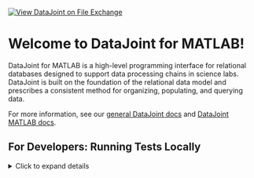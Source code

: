 [![View DataJoint on File Exchange](https://www.mathworks.com/matlabcentral/images/matlab-file-exchange.svg)](https://www.mathworks.com/matlabcentral/fileexchange/63218-datajoint)

# Welcome to DataJoint for MATLAB!

DataJoint for MATLAB is a high-level programming interface for relational databases designed to support data processing chains in science labs. DataJoint is built on the foundation of the relational data model and prescribes a consistent method for organizing, populating, and querying data.

For more information, see our
[general DataJoint docs](https://datajoint.com/docs/) and
[DataJoint MATLAB docs](https://datajoint.com/docs/additional-resources/).

## For Developers: Running Tests Locally

<details>
<summary>Click to expand details</summary>

+ Create an `.env` with desired development environment values e.g.

``` sh
MATLAB_USER=rguzman
MATLAB_LICENSE=IyBCRUd... # For image usage instructions see https://github.com/guzman-raphael/matlab, https://hub.docker.com/r/raphaelguzman/matlab
MATLAB_VERSION=R2019a
MATLAB_HOSTID=XX:XX:XX:XX:XX:XX
MATLAB_UID=1000
MATLAB_GID=1000
MYSQL_TAG=5.7
MINIO_VER=RELEASE.2022-01-03T18-22-58Z
```

+ `cp local-docker-compose.yaml docker-compose.yaml`
+ `docker-compose up` (Note configured `JUPYTER_PASSWORD`)
+ Select a means of running MATLAB e.g. Jupyter Notebook, GUI, or Terminal (see bottom)
+ Add `tests` directory to path e.g. in MATLAB, `addpath('tests')`
+ Run desired tests. Some examples are as follows:

| Use Case                     | MATLAB Code                                                                    |
| ---------------------------- | ------------------------------------------------------------------------------ |
| Run all tests                | `run(Main)`                                                              |
| Run one class of tests       | `run(TestTls)`                                                           |
| Run one specific test        | `runtests('TestTls/TestTls_testInsecureConn')`                                   |
| Run tests based on test name | `import matlab.unittest.TestSuite;`<br>`import matlab.unittest.selectors.HasName;`<br>`import matlab.unittest.constraints.ContainsSubstring;`<br>`suite = TestSuite.fromClass(?Main, ... `<br><code>&nbsp;&nbsp;&nbsp;&nbsp;</code>`HasName(ContainsSubstring('Conn')));`<br>`run(suite)`|

### Launch Jupyter Notebook

+ Navigate to `localhost:8888`
+ Input Jupyter password
+ Launch a notebook i.e. `New > MATLAB`

### Launch MATLAB GUI (supports remote interactive debugger)

+ Shell into `datajoint-matlab_app_1` i.e. `docker exec -it datajoint-matlab_app_1 bash`
+ Launch Matlab by running command `matlab`

### Launch MATLAB Terminal

+ Shell into `datajoint-matlab_app_1` i.e. `docker exec -it datajoint-matlab_app_1 bash`
+ Launch Matlab with no GUI by running command `matlab -nodisplay`

</details>
